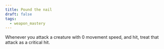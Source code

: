 ```yaml
---
title: Pound the nail
draft: false
tags:
  - weapon_mastery
---
```

Whenever you attack a creature with 0 movement speed, and hit, treat that attack as a critical hit.